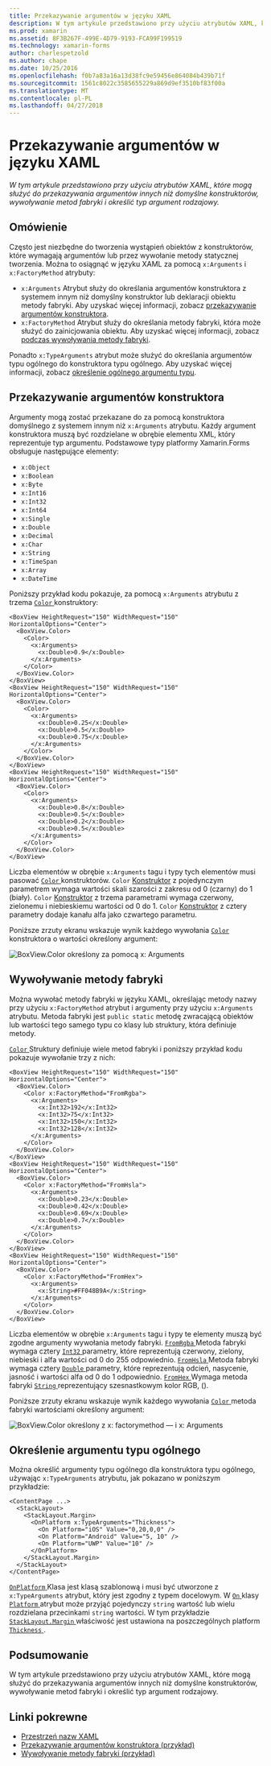 ```yaml
---
title: Przekazywanie argumentów w języku XAML
description: W tym artykule przedstawiono przy użyciu atrybutów XAML, które mogą służyć do przekazywania argumentów innych niż domyślne konstruktorów, wywoływanie metod fabryki i określić typ argument rodzajowy.
ms.prod: xamarin
ms.assetid: 8F3B267F-499E-4D79-9193-FCA99F199519
ms.technology: xamarin-forms
author: charlespetzold
ms.author: chape
ms.date: 10/25/2016
ms.openlocfilehash: f0b7a83a16a13d38fc9e59456e864084b439b71f
ms.sourcegitcommit: 1561c8022c3585655229a869d9ef3510bf83f00a
ms.translationtype: MT
ms.contentlocale: pl-PL
ms.lasthandoff: 04/27/2018
---
```

# <a name="passing-arguments-in-xaml"></a>Przekazywanie argumentów w języku XAML

_W tym artykule przedstawiono przy użyciu atrybutów XAML, które mogą służyć do przekazywania argumentów innych niż domyślne konstruktorów, wywoływanie metod fabryki i określić typ argument rodzajowy._

## <a name="overview"></a>Omówienie

Często jest niezbędne do tworzenia wystąpień obiektów z konstruktorów, które wymagają argumentów lub przez wywołanie metody statycznej tworzenia. Można to osiągnąć w języku XAML za pomocą `x:Arguments` i `x:FactoryMethod` atrybuty:

- `x:Arguments` Atrybut służy do określania argumentów konstruktora z systemem innym niż domyślny konstruktor lub deklaracji obiektu metody fabryki. Aby uzyskać więcej informacji, zobacz [przekazywanie argumentów konstruktora](#constructor_arguments).
- `x:FactoryMethod` Atrybut służy do określania metody fabryki, która może służyć do zainicjowania obiektu. Aby uzyskać więcej informacji, zobacz [podczas wywoływania metody fabryki](#factory_methods).

Ponadto `x:TypeArguments` atrybut może służyć do określania argumentów typu ogólnego do konstruktora typu ogólnego. Aby uzyskać więcej informacji, zobacz [określenie ogólnego argumentu typu](#generic_type_arguments).

<a name="constructor_arguments" />

## <a name="passing-constructor-arguments"></a>Przekazywanie argumentów konstruktora

Argumenty mogą zostać przekazane do za pomocą konstruktora domyślnego z systemem innym niż `x:Arguments` atrybutu. Każdy argument konstruktora muszą być rozdzielane w obrębie elementu XML, który reprezentuje typ argumentu. Podstawowe typy platformy Xamarin.Forms obsługuje następujące elementy:

- `x:Object`
- `x:Boolean`
- `x:Byte`
- `x:Int16`
- `x:Int32`
- `x:Int64`
- `x:Single`
- `x:Double`
- `x:Decimal`
- `x:Char`
- `x:String`
- `x:TimeSpan`
- `x:Array`
- `x:DateTime`

Poniższy przykład kodu pokazuje, za pomocą `x:Arguments` atrybutu z trzema [ `Color` ](https://developer.xamarin.com/api/type/Xamarin.Forms.Color/) konstruktory:

```xaml
<BoxView HeightRequest="150" WidthRequest="150" HorizontalOptions="Center">
  <BoxView.Color>
    <Color>
      <x:Arguments>
        <x:Double>0.9</x:Double>
      </x:Arguments>
    </Color>
  </BoxView.Color>
</BoxView>
<BoxView HeightRequest="150" WidthRequest="150" HorizontalOptions="Center">
  <BoxView.Color>
    <Color>
      <x:Arguments>
        <x:Double>0.25</x:Double>
        <x:Double>0.5</x:Double>
        <x:Double>0.75</x:Double>
      </x:Arguments>
    </Color>
  </BoxView.Color>
</BoxView>
<BoxView HeightRequest="150" WidthRequest="150" HorizontalOptions="Center">
  <BoxView.Color>
    <Color>
      <x:Arguments>
        <x:Double>0.8</x:Double>
        <x:Double>0.5</x:Double>
        <x:Double>0.2</x:Double>
        <x:Double>0.5</x:Double>
      </x:Arguments>
    </Color>
  </BoxView.Color>
</BoxView>
```

Liczba elementów w obrębie `x:Arguments` tagu i typy tych elementów musi pasować [ `Color` ](https://developer.xamarin.com/api/type/Xamarin.Forms.Color/) konstruktorów. `Color` [Konstruktor](https://developer.xamarin.com/api/constructor/Xamarin.Forms.Color.Color/p/System.Double/) z pojedynczym parametrem wymaga wartości skali szarości z zakresu od 0 (czarny) do 1 (biały). `Color` [Konstruktor](https://developer.xamarin.com/api/constructor/Xamarin.Forms.Color.Color/p/System.Double/System.Double/System.Double/) z trzema parametrami wymaga czerwony, zielonemu i niebieskiemu wartości od 0 do 1. `Color` [Konstruktor](https://developer.xamarin.com/api/constructor/Xamarin.Forms.Color.Color/p/System.Double/System.Double/System.Double/System.Double/) z cztery parametry dodaje kanału alfa jako czwartego parametru.

Poniższe zrzuty ekranu wskazuje wynik każdego wywołania [ `Color` ](https://developer.xamarin.com/api/type/Xamarin.Forms.Color/) konstruktora o wartości określony argument:

![](passing-arguments-images/passing-arguments.png "BoxView.Color określony za pomocą x: Arguments")

<a name="factory_methods" />

## <a name="calling-factory-methods"></a>Wywoływanie metody fabryki

Można wywołać metody fabryki w języku XAML, określając metody nazwy przy użyciu `x:FactoryMethod` atrybut i argumenty przy użyciu `x:Arguments` atrybutu. Metoda fabryki jest `public static` metodę zwracającą obiektów lub wartości tego samego typu co klasy lub struktury, która definiuje metody.

[ `Color` ](https://developer.xamarin.com/api/type/Xamarin.Forms.Color/) Struktury definiuje wiele metod fabryki i poniższy przykład kodu pokazuje wywołanie trzy z nich:

```xaml
<BoxView HeightRequest="150" WidthRequest="150" HorizontalOptions="Center">
  <BoxView.Color>
    <Color x:FactoryMethod="FromRgba">
      <x:Arguments>
        <x:Int32>192</x:Int32>
        <x:Int32>75</x:Int32>
        <x:Int32>150</x:Int32>                      
        <x:Int32>128</x:Int32>
      </x:Arguments>
    </Color>
  </BoxView.Color>
</BoxView>
<BoxView HeightRequest="150" WidthRequest="150" HorizontalOptions="Center">
  <BoxView.Color>
    <Color x:FactoryMethod="FromHsla">
      <x:Arguments>
        <x:Double>0.23</x:Double>
        <x:Double>0.42</x:Double>
        <x:Double>0.69</x:Double>
        <x:Double>0.7</x:Double>
      </x:Arguments>
    </Color>
  </BoxView.Color>
</BoxView>
<BoxView HeightRequest="150" WidthRequest="150" HorizontalOptions="Center">
  <BoxView.Color>
    <Color x:FactoryMethod="FromHex">
      <x:Arguments>
        <x:String>#FF048B9A</x:String>
      </x:Arguments>
    </Color>
  </BoxView.Color>
</BoxView>
```

Liczba elementów w obrębie `x:Arguments` tagu i typy te elementy muszą być zgodne argumenty wywołania metody fabryki. [ `FromRgba` ](https://developer.xamarin.com/api/member/Xamarin.Forms.Color.FromRgba/p/System.Int32/System.Int32/System.Int32/System.Int32/) Metoda fabryki wymaga cztery [ `Int32` ](https://docs.microsoft.com/dotnet/api/system.int32) parametry, które reprezentują czerwony, zielony, niebieski i alfa wartości od 0 do 255 odpowiednio. [ `FromHsla` ](https://developer.xamarin.com/api/member/Xamarin.Forms.Color.FromHsla/p/System.Double/System.Double/System.Double/System.Double/) Metoda fabryki wymaga cztery [ `Double` ](https://docs.microsoft.com/dotnet/api/system.double) parametry, które reprezentują odcień, nasycenie, jasność i wartości alfa od 0 do 1 odpowiednio. [ `FromHex` ](https://developer.xamarin.com/api/member/Xamarin.Forms.Color.FromHex/p/System.String/) Wymaga metoda fabryki [ `String` ](https://docs.microsoft.com/dotnet/api/system.string) reprezentujący szesnastkowym kolor RGB, ().

Poniższe zrzuty ekranu wskazuje wynik każdego wywołania [ `Color` ](https://developer.xamarin.com/api/type/Xamarin.Forms.Color/) metoda fabryki wartościami określony argument:

![](passing-arguments-images/factory-methods.png "BoxView.Color określony z x: factorymethod — i x: Arguments")

<a name="generic_type_arguments" />

## <a name="specifying-a-generic-type-argument"></a>Określenie argumentu typu ogólnego

Można określić argumenty typu ogólnego dla konstruktora typu ogólnego, używając `x:TypeArguments` atrybutu, jak pokazano w poniższym przykładzie:

```xaml
<ContentPage ...>
  <StackLayout>
    <StackLayout.Margin>
      <OnPlatform x:TypeArguments="Thickness">
        <On Platform="iOS" Value="0,20,0,0" />
        <On Platform="Android" Value="5, 10" />
        <On Platform="UWP" Value="10" />
      </OnPlatform>
    </StackLayout.Margin>
  </StackLayout>
</ContentPage>
```

[ `OnPlatform` ](https://developer.xamarin.com/api/type/Xamarin.Forms.OnPlatform%3CT%3E/) Klasa jest klasą szablonową i musi być utworzone z `x:TypeArguments` atrybut, który jest zgodny z typem docelowym. W [ `On` ](https://developer.xamarin.com/api/type/Xamarin.Forms.On/) klasy [ `Platform` ](https://developer.xamarin.com/api/property/Xamarin.Forms.On.Platform/) atrybut może przyjąć pojedynczy `string` wartość lub wielu rozdzielana przecinkami `string` wartości. W tym przykładzie [ `StackLayout.Margin` ](https://developer.xamarin.com/api/property/Xamarin.Forms.View.Margin/) właściwość jest ustawiona na poszczególnych platform [ `Thickness` ](https://developer.xamarin.com/api/type/Xamarin.Forms.Thickness/).

## <a name="summary"></a>Podsumowanie

W tym artykule przedstawiono przy użyciu atrybutów XAML, które mogą służyć do przekazywania argumentów innych niż domyślne konstruktorów, wywoływanie metod fabryki i określić typ argument rodzajowy.


## <a name="related-links"></a>Linki pokrewne

- [Przestrzeń nazw XAML](~/xamarin-forms/xaml/namespaces.md)
- [Przekazywanie argumentów konstruktora (przykład)](https://developer.xamarin.com/samples/xamarin-forms/xaml/passingconstructorarguments/)
- [Wywoływanie metody fabryki (przykład)](https://developer.xamarin.com/samples/xamarin-forms/xaml/callingfactorymethods/)
